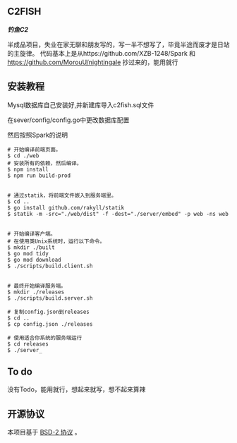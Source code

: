 
**C2FISH**
---
***钓鱼C2***

半成品项目，失业在家无聊和朋友写的，写一半不想写了，毕竟半途而废才是日站的主旋律。
代码基本上是从https://github.com/XZB-1248/Spark 和 https://github.com/MorouU/nightingale 抄过来的，能用就行



## 安装教程

Mysql数据库自己安装好,并新建库导入c2fish.sql文件

在sever/config/config.go中更改数据库配置

然后按照Spark的说明

```
# 开始编译前端页面。
$ cd ./web
# 安装所有的依赖，然后编译。
$ npm install
$ npm run build-prod


# 通过statik，将前端文件嵌入到服务端里。
$ cd ..
$ go install github.com/rakyll/statik
$ statik -m -src="./web/dist" -f -dest="./server/embed" -p web -ns web


# 开始编译客户端。
# 在使用类Unix系统时，运行以下命令。
$ mkdir ./built
$ go mod tidy
$ go mod download
$ ./scripts/build.client.sh


# 最终开始编译服务端。
$ mkdir ./releases
$ ./scripts/build.server.sh

# 复制config.json到releases
$ cd ..
$ cp config.json ./releases

# 使用适合你系统的服务端运行
$ cd releases
$ ./server_
```

## To do

没有Todo，能用就行，想起来就写，想不起来算辣



## 开源协议

本项目基于 [BSD-2 协议](./LICENSE) 。